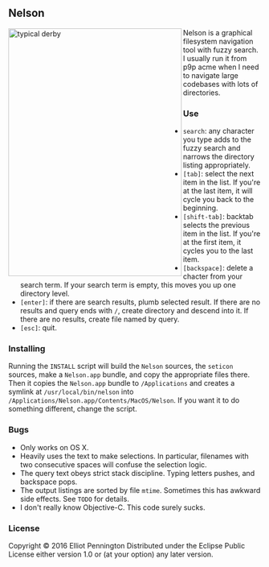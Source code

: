 ## Nelson

<img src="https://dl.dropboxusercontent.com/u/22430202/pic/Nelson.jpg" alt="typical derby" title="Typical Derby" align="left" height=492 width=345/>

Nelson is a graphical filesystem navigation tool with fuzzy search. I usually run it from p9p acme when I need to navigate large codebases with lots of directories.

### Use

* `search`: any character you type adds to the fuzzy search and narrows the directory listing appropriately.
* `[tab]`: select the next item in the list. If you're at the last item, it will cycle you back to the beginning.
* `[shift-tab]`: backtab selects the previous item in the list. If you're at the first item, it cycles you to the last item.
* `[backspace]`: delete a chacter from your search term. If your search term is empty, this moves you up one directory level.
* `[enter]`: if there are search results, plumb selected result. If there are no results and query ends with `/`, create directory and descend into it. If there are no results, create file named by query.
* `[esc]`: quit.

### Installing

Running the `INSTALL` script will build the `Nelson` sources, the `seticon` sources, make a `Nelson.app` bundle, and copy the appropriate files there. Then it copies the `Nelson.app` bundle to `/Applications` and creates a symlink at `/usr/local/bin/nelson` into `/Applications/Nelson.app/Contents/MacOS/Nelson`. If you want it to do something different, change the script.

### Bugs

* Only works on OS X.
* Heavily uses the text to make selections. In particular, filenames with two consecutive spaces will confuse the selection logic.
* The query text obeys strict stack discipline. Typing letters pushes, and backspace pops.
* The output listings are sorted by file `mtime`. Sometimes this has awkward side effects. See `TODO` for details.
* I don't really know Objective-C. This code surely sucks.

### License

Copyright © 2016 Elliot Pennington
Distributed under the Eclipse Public License either version 1.0 or (at your option) any later version.
